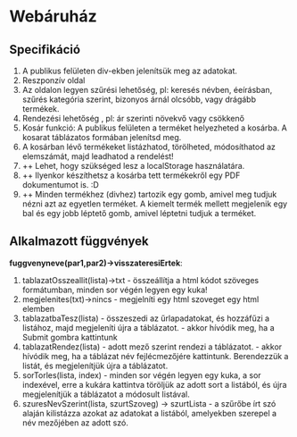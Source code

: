 # Webáruház

## Specifikáció

1. A publikus felületen div-ekben jelenítsük meg az adatokat.
2. Reszponzív oldal
3. Az oldalon legyen szűrési lehetőség, pl: keresés névben, éeírásban, szűrés kategória szerint, bizonyos árnál olcsóbb, vagy drágább termékek.
4. Rendezési lehetőség , pl: ár szerinti növekvő vagy csökkenő
5. Kosár funkció: A publikus felületen a terméket helyezheted a kosárba. A kosarat táblázatos formában jelenítsd meg.
6. A kosárban lévő termékeket listázhatod, törölheted, módosíthatod az elemszámát, majd leadhatod a rendelést!
7. ++ Lehet, hogy szükséged lesz a localStorage használatára. 
8. ++ Ilyenkor készíthetsz a kosárba tett termékekről egy PDF dokumentumot is.  :D
9. ++ Minden termékhez (divhez) tartozik egy gomb, amivel meg tudjuk nézni azt az egyetlen terméket. A kiemelt termék mellett megjelenik egy bal és egy jobb léptető gomb, amivel léptetni tudjuk a terméket.



## Alkalmazott függvények

**fuggvenyneve(par1,par2)->visszateresiErtek**:
1. tablazatOsszeallit(lista)->txt - összeállítja a html kódot szöveges formátumban, minden sor végén legyen egy kuka!
2. megjelenites(txt)->nincs - megjelníti egy html szoveget egy html elemben
3. tablazatbaTesz(lista) - összeszedi az űrlapadatokat, és hozzáfűzi a listához, majd megjeleníti újra a táblázatot. - akkor hívódik meg, ha a Submit gombra kattintunk
4. tablazatRendez(lista) - adott mező szerint rendezi a táblázatot. - akkor hívódik meg, ha a táblázat név fejlécmezőjére kattintunk. Berendezzük a listát, és megjelenítjük újra a táblázatot. 
5. sorTorles(lista, index) - minden sor végén legyen egy kuka, a sor indexével, erre a kukára kattintva töröljük az adott sort a listából, és újra megjelenítjük a táblázatot a módosult listával.  
6. szuresNevSzerint(lista, szurtSzoveg) -> szurtLista - a szűrőbe írt szó alaján kilistázza azokat az adatokat a listából, amelyekben szerepel a név mezőjében az adott szó. 